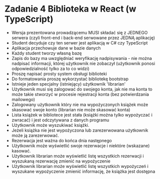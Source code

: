 # Zadanie 4 Biblioteka w React (w TypeScript)

- Wersja prezentowana prowadzącemu MUSI składać się z JEDNEGO serwera (czyli front-end i back-end serwowane przez JEDNĄ aplikację)
- Student decyduje czy ten serwer jest aplikacją w C# czy TypeScript
- Aplikacja przechowuje dane w bazie danych
- Każdy student tworzy własną bazę
- Zapis do bazy ma uwzględniać weryfikację nadpisywania - nie można nadpisać informacji, której użytkownik nie zobaczył (użytkownik ponosi odpowiedzialność tylko za to co widzi)
- Proszę napisać prosty system obsługi biblioteki
- Do formatowania proszę wykorzystać bibliotekę bootstrap
- Istnieje jeden specjalny (istniejący) użytkownik 'librarian'
- Użytkownik musi się zalogować do swojego konta, jak nie ma konta to może takie stworzyć w procesie rejestracji konta (bez potwierdzania mailowego)
- Zalogowany użytkownik który nie ma wypożyczonych książek może skasować swoje konto (librarian nie może skasować konta)
- Lista książek w bibliotece jest stała (książki można tylko wypożyczać i zwracać) i jest odczytywana z danych programu
- Użytkownik może wyszukiwać książki.
- Jeżeli książka nie jest wypożyczona lub zarezerwowana użytkownik może ją zarezerwować.
- Rezerwacja jest ważna do końca dnia następnego
- Użytkownik może wyświetlić swoje rezerwacje i niektóre (wskazane) kasować.
- Użytkownik librarian może wyświetlić listę wszystkich rezerwacji i wyszukaną rezerwację zmienić na wypożyczenie
- Użytkownik librarian może wyświetlić listę wszystkich wypożyczeń i wyszukane wypożyczenie zmienić informację, że książka jest dostępna
